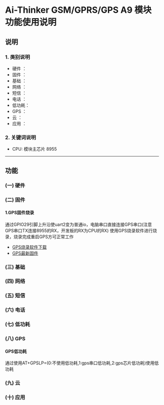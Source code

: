 Ai-Thinker GSM/GPRS/GPS A9 模块功能使用说明
=====

## 说明

### 1. 类别说明

* 硬件  ：
* 固件  ：
* 基础  ：
* 网络  ：
* 短信  ：
* 电话  ：
* 低功耗：
* GPS   ：
* 云    ：
* 应用  ：

### 2. 关键词说明

* CPU: 模块主芯片 8955

-------------------------------------------------------------

## 功能

### (一) 硬件

### (二) 固件

#### 1.GPS固件烧录
通过GPIO29引脚上升沿使uart2变为普通io，电脑串口直接连接GPS串口(注意GPS串口TX连接8955的RX，开发板的RX为CPU的RX)
使用GPS烧录软件进行烧录，烧录完成重启GPS方可正常工作
* [GPS烧录软件下载]()
* [GPS最新固件]()

### (三) 基础

### (四) 网络

### (五) 短信

### (六) 电话

### (七) 低功耗

### (八) GPS

#### GPS低功耗
通过使用AT+GPSLP=(0:不使用低功耗,1:gps串口低功耗,2:gps芯片低功耗)使用低功耗 

### (九) 云

### (十) 应用


